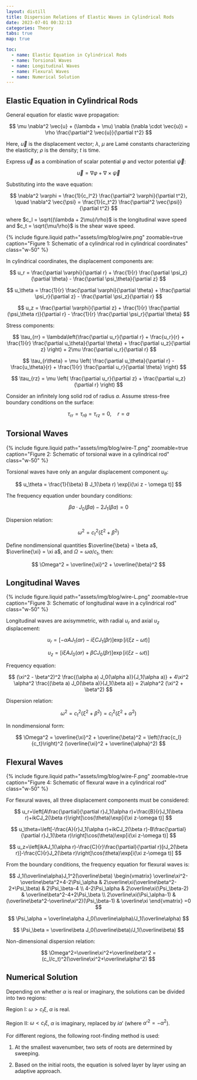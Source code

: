 ```yaml
---
layout: distill
title: Dispersion Relations of Elastic Waves in Cylindrical Rods
date: 2023-07-01 00:32:13
categories: Theory
tabs: true
map: true

toc:
  - name: Elastic Equation in Cylindrical Rods
  - name: Torsional Waves
  - name: Longitudinal Waves
  - name: Flexural Waves
  - name: Numerical Solution
---
```


## Elastic Equation in Cylindrical Rods

General equation for elastic wave propagation:

$$
\mu \nabla^2 \vec{u} + (\lambda + \mu) \nabla (\nabla \cdot \vec{u}) = \rho \frac{\partial^2 \vec{u}}{\partial t^2}
$$

Here, $\vec{u}$ is the displacement vector; $\lambda$, $\mu$ are Lamé constants characterizing the elasticity; $\rho$ is the density; $t$ is time.

Express $\vec{u}$ as a combination of scalar potential $\varphi$ and vector potential $\vec{\psi}$:

$$
\vec{u} = \nabla \varphi + \nabla \times \vec{\psi}
$$

Substituting into the wave equation:

$$
\nabla^2 \varphi = \frac{1}{c_l^2} \frac{\partial^2 \varphi}{\partial t^2}, \quad
\nabla^2 \vec{\psi} = \frac{1}{c_t^2} \frac{\partial^2 \vec{\psi}}{\partial t^2}
$$

where $c_l = \sqrt{(\lambda + 2\mu)/\rho}$ is the longitudinal wave speed and $c_t = \sqrt{\mu/\rho}$ is the shear wave speed.

<div class="text-center">
  {% include figure.liquid path="assets/img/blog/wire.png" zoomable=true caption="Figure 1: Schematic of a cylindrical rod in cylindrical coordinates" class="w-50" %}
</div>

In cylindrical coordinates, the displacement components are:

$$
u_r = \frac{\partial \varphi}{\partial r} + \frac{1}{r} \frac{\partial \psi_z}{\partial \theta} - \frac{\partial \psi_\theta}{\partial z}
$$

$$
u_\theta = \frac{1}{r} \frac{\partial \varphi}{\partial \theta} + \frac{\partial \psi_r}{\partial z} - \frac{\partial \psi_z}{\partial r}
$$

$$
u_z = \frac{\partial \varphi}{\partial z} + \frac{1}{r} \frac{\partial (\psi_\theta r)}{\partial r} - \frac{1}{r} \frac{\partial \psi_r}{\partial \theta}
$$

Stress components:

$$
\tau_{rr} = \lambda\left(\frac{\partial u_r}{\partial r} + \frac{u_r}{r} + \frac{1}{r} \frac{\partial u_\theta}{\partial \theta} + \frac{\partial u_z}{\partial z} \right) + 2\mu \frac{\partial u_r}{\partial r}
$$

$$
\tau_{r\theta} = \mu \left( \frac{\partial u_\theta}{\partial r} - \frac{u_\theta}{r} + \frac{1}{r} \frac{\partial u_r}{\partial \theta} \right)
$$

$$
\tau_{rz} = \mu \left( \frac{\partial u_r}{\partial z} + \frac{\partial u_z}{\partial r} \right)
$$

Consider an infinitely long solid rod of radius $a$. Assume stress-free boundary conditions on the surface:

$$
\tau_{rr} = \tau_{r\theta} = \tau_{rz} = 0, \quad r = a
$$

## Torsional Waves

<div class="text-center">
  {% include figure.liquid path="assets/img/blog/wire-T.png" zoomable=true caption="Figure 2: Schematic of torsional wave in a cylindrical rod" class="w-50" %}
</div>

Torsional waves have only an angular displacement component $u_\theta$:

$$
u_\theta = \frac{1}{\beta} B J_1(\beta r) \exp[i(\xi z - \omega t)]
$$

The frequency equation under boundary conditions:

$$
\beta a \cdot J_0(\beta a) - 2 J_1(\beta a) = 0
$$

Dispersion relation:

$$
\omega^2 = c_t^2 (\xi^2 + \beta^2)
$$

Define nondimensional quantities $\overline{\beta} = \beta a$, $\overline{\xi} = \xi a$, and $\Omega = \omega a / c_t$, then:

$$
\Omega^2 = \overline{\xi}^2 + \overline{\beta}^2
$$

## Longitudinal Waves

<div class="text-center">
  {% include figure.liquid path="assets/img/blog/wire-L.png" zoomable=true caption="Figure 3: Schematic of longitudinal wave in a cylindrical rod" class="w-50" %}
</div>

Longitudinal waves are axisymmetric, with radial $u_r$ and axial $u_z$ displacement:

$$
u_r = [-\alpha A J_1(\alpha r) - i\xi C J_1(\beta r)] \exp[i(\xi z - \omega t)]
$$

$$
u_z = [i\xi A J_0(\alpha r) + \beta C J_0(\beta r)] \exp[i(\xi z - \omega t)]
$$

Frequency equation:

$$
(\xi^2 - \beta^2)^2 \frac{(\alpha a) J_0(\alpha a)}{J_1(\alpha a)} + 4\xi^2 \alpha^2 \frac{(\beta a) J_0(\beta a)}{J_1(\beta a)} = 2\alpha^2 (\xi^2 + \beta^2)
$$

Dispersion relation:

$$
\omega^2 = c_t^2 (\xi^2 + \beta^2) = c_l^2 (\xi^2 + \alpha^2)
$$

In nondimensional form:

$$
\Omega^2 = \overline{\xi}^2 + \overline{\beta}^2 = \left(\frac{c_l}{c_t}\right)^2 (\overline{\xi}^2 + \overline{\alpha}^2)
$$

## Flexural Waves

<div class="text-center">
  {% include figure.liquid path="assets/img/blog/wire-F.png" zoomable=true caption="Figure 4: Schematic of flexural wave in a cylindrical rod" class="w-50" %}
</div>

For flexural waves, all three displacement components must be considered:

$$
u_r=\left[A\frac{\partial}{\partial r}J_1(\alpha r)+\frac{B}{r}J_1(\beta r)+ikCJ_2(\beta r)\right]\cos(\theta)\exp[i(\xi z-\omega t)]
$$

$$
u_\theta=\left[-\frac{A}{r}J_1(\alpha r)+ikCJ_2(\beta r)-B\frac{\partial}{\partial r}J_1(\beta r)\right]\cos(\theta)\exp[i(\xi z-\omega t)]
$$

$$
u_z=\left[ikAJ_1(\alpha r)-\frac{C}{r}\frac{\partial}{\partial r}[rJ_2(\beta r)]-\frac{C}{r}J_2(\beta r)\right]\cos(\theta)\exp[i(\xi z-\omega t)]
$$

From the boundary conditions, the frequency equation for flexural waves is:

$$
J_1(\overline\alpha)J_1^2(\overline\beta)
\begin{vmatrix}
\overline\xi^2-\overline\beta^2+4-2\Psi_\alpha & 2\overline\xi(\overline\beta^2-2+\Psi_\beta) & 2\Psi_\beta-4 \\
4-2\Psi_\alpha & 2\overline\xi(\Psi_\beta-2) & \overline\beta^2-4+2\Psi_\beta \\
2\overline\xi(\Psi_\alpha-1) & (\overline\beta^2-\overline\xi^2)(\Psi_\beta-1) & \overline\xi
\end{vmatrix}
=0
$$

$$
\Psi_\alpha = \overline\alpha J_0(\overline\alpha)/J_1(\overline\alpha)
$$

$$
\Psi_\beta = \overline\beta J_0(\overline\beta)/J_1(\overline\beta)
$$

Non-dimensional dispersion relation:

$$
\Omega^2=\overline\xi^2+\overline\beta^2 = (c_l/c_t)^2(\overline\xi^2+\overline\alpha^2)
$$

## Numerical Solution

Depending on whether $\alpha$ is real or imaginary, the solutions can be divided into two regions:

Region I: $\omega > c_l\xi$, $\alpha$ is real.

Region II: $\omega < c_l\xi$, $\alpha$ is imaginary, replaced by $i\alpha'$ (where $\alpha'^2 = -\alpha^2$).

For different regions, the following root-finding method is used:

1. At the smallest wavenumber, two sets of roots are determined by sweeping.

2. Based on the initial roots, the equation is solved layer by layer using an adaptive approach.

